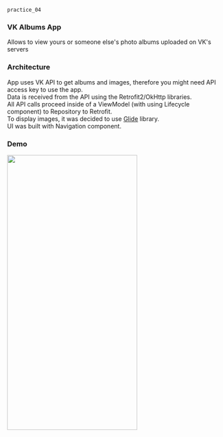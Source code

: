 `practice_04`

### VK Albums App

Allows to view yours or someone else's photo albums uploaded on VK's servers

### Architecture

App uses VK API to get albums and images, therefore you might need API access key to use the app.\
Data is received from the API using the Retrofit2/OkHttp libraries.\
All API calls proceed inside of a ViewModel (with using Lifecycle component) to Repository to Retrofit.\
To display images, it was decided to use [Glide](https://bumptech.github.io/glide/) library.\
UI was built with Navigation component.

### Demo

<img src="./demo/demo.gif" width="303" height="640" />
